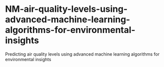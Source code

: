 # NM-air-quality-levels-using-advanced-machine-learning-algorithms-for-environmental-insights
Predicting air quality levels using advanced machine learning algorithms for environmental insights

